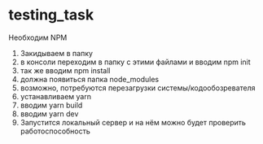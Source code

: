 # testing_task

Необходим NPM
1. Закидываем в папку
2. в консоли переходим в папку с этими файлами и вводим npm init
3. так же вводим npm install
4. должна появиться папка node_modules
5. возможно, потребуются перезагрузки системы/кодообозревателя
6. устанавливаем yarn
7. вводим yarn build
8. вводим yarn dev
9. Запустится локальный сервер и на нём можно будет проверить работоспособность